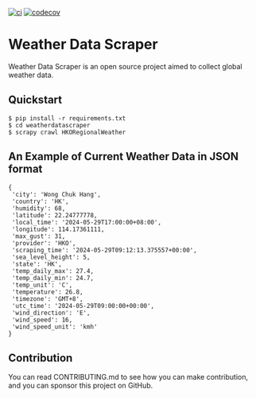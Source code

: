 [![ci](https://github.com/opsoc/weatherdatascraper/actions/workflows/ci-weather-data-scraper.yml/badge.svg)](https://github.com/opsoc/weatherdatascraper/actions/workflows/ci-weather-data-scraper.yml)
[![codecov](https://codecov.io/gh/opsoc/weatherdatascraper/branch/main/graph/badge.svg?token=6RKB2AWHIG)](https://codecov.io/gh/opsoc/weatherdatascraper)

# Weather Data Scraper

Weather Data Scraper is an open source project aimed to collect global weather data.

## Quickstart

```
$ pip install -r requirements.txt
$ cd weatherdatascraper
$ scrapy crawl HKORegionalWeather
```

## An Example of Current Weather Data in JSON format

```
{
 'city': 'Wong Chuk Hang',
 'country': 'HK',
 'humidity': 68,
 'latitude': 22.24777778,
 'local_time': '2024-05-29T17:00:00+08:00',
 'longitude': 114.17361111,
 'max_gust': 31,
 'provider': 'HKO',
 'scraping_time': '2024-05-29T09:12:13.375557+00:00',
 'sea_level_height': 5,
 'state': 'HK',
 'temp_daily_max': 27.4,
 'temp_daily_min': 24.7,
 'temp_unit': 'C',
 'temperature': 26.8,
 'timezone': 'GMT+8',
 'utc_time': '2024-05-29T09:00:00+00:00',
 'wind_direction': 'E',
 'wind_speed': 16,
 'wind_speed_unit': 'kmh'
}
```

## Contribution

You can read CONTRIBUTING.md to see how you can make contribution, and you can sponsor this project on GitHub.
